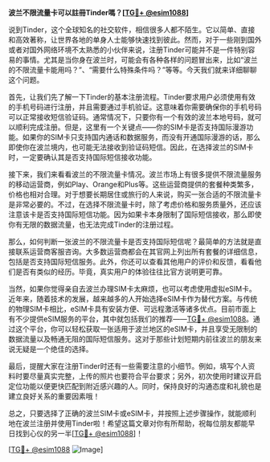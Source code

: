 **波兰不限流量卡可以註冊Tinder嗎？[[TG💪+ @esim1088](https://t.me/s/esim1088)]**

说到Tinder，这个全球知名的社交软件，相信很多人都不陌生。它以简单、直接和高效著称，让世界各地的单身人士能够快速找到彼此。然而，对于一些刚到国外或者对国外网络环境不太熟悉的小伙伴来说，注册Tinder可能并不是一件特别容易的事情。尤其是当你身在波兰时，可能会有各种各样的问题冒出来，比如“波兰的不限流量卡能用吗？”、“需要什么特殊条件吗？”等等。今天我们就来详细聊聊这个问题。

首先，让我们先了解一下Tinder的基本注册流程。Tinder要求用户必须使用有效的手机号码进行注册，并且需要通过手机验证。这意味着你需要确保你的手机号码可以正常接收短信验证码。通常情况下，只要你有一个有效的波兰本地号码，就可以顺利完成注册。但是，这里有一个关键点——你的SIM卡是否支持国际漫游功能。如果你的SIM卡只支持国内通话和数据服务，而没有开通国际漫游的话，那么即使你在波兰境内，也可能无法接收到验证码短信。因此，在选择波兰的SIM卡时，一定要确认其是否支持国际短信接收功能。

接下来，我们来看看波兰的不限流量卡情况。波兰市场上有很多提供不限流量服务的移动运营商，例如Play、Orange和Plus等。这些运营商提供的套餐种类繁多，价格也相对合理。对于想要长期居住或旅行的人来说，购买一张合适的不限流量卡是非常必要的。不过，在选择不限流量卡时，除了考虑价格和服务质量外，还应该注意该卡是否支持国际短信功能。因为如果卡本身限制了国际短信接收，那么即使你有无限的数据流量，也无法完成Tinder的注册过程。

那么，如何判断一张波兰的不限流量卡是否支持国际短信呢？最简单的方法就是直接联系运营商客服咨询。大多数运营商都会在其官网上列出所有套餐的详细信息，包括是否支持国际短信服务。此外，你还可以查看其他用户的评价和反馈，看看他们是否有类似的经历。毕竟，真实用户的体验往往比官方说明更可靠。

当然，如果你觉得亲自去波兰办理SIM卡太麻烦，也可以考虑使用虚拟eSIM卡。近年来，随着技术的发展，越来越多的人开始选择eSIM卡作为替代方案。与传统的物理SIM卡相比，eSIM卡具有安装方便、可远程激活等诸多优点。目前市面上有不少提供eSIM服务的平台，其中就包括我们的推荐——[TG💪+ @esim1088](https://t.me/s/esim1088)。通过这个平台，你可以轻松获取一张适用于波兰地区的eSIM卡，并且享受无限制的数据流量以及畅通无阻的国际短信服务。这对于那些计划短期内前往波兰的朋友来说无疑是一个绝佳的选择。

最后，提醒大家在注册Tinder时还有一些需要注意的小细节。例如，填写个人资料时要尽量真实完整，上传的照片也要符合平台要求；另外，初次使用时建议开启定位功能以便更快匹配到附近感兴趣的人。同时，保持良好的沟通态度和礼貌也是建立良好关系的重要因素哦！

总之，只要选择了正确的波兰SIM卡或eSIM卡，并按照上述步骤操作，就能顺利地在波兰注册并使用Tinder啦！希望这篇文章对你有所帮助，祝每位朋友都能早日找到心仪的另一半[[TG💪+ @esim1088](https://t.me/s/esim1088)]！

[[TG💪+ @esim1088](https://t.me/s/esim1088) ![Image](https://i.postimg.cc/4NQfJmqS/Snipaste-2025-05-13-00-14-12.png)]